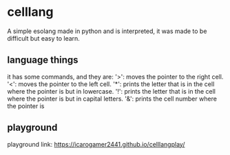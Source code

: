 # celllang
A simple esolang made in python and is interpreted, it was made to be difficult but easy to learn.

## language things
it has some commands, and they are: '>': moves the pointer to the right cell. '<': moves the pointer to the left cell. '*': prints the letter that is in the cell where the pointer is but in lowercase. '!': prints the letter that is in the cell where the pointer is but in capital letters. '&': prints the cell number where the pointer is

## playground
playground link: https://icarogamer2441.github.io/celllangplay/
